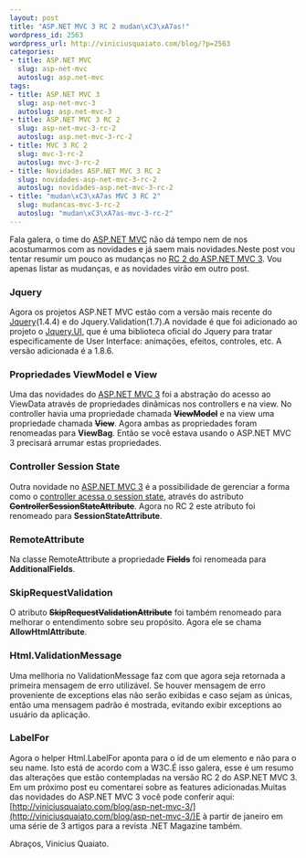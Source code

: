 ```yaml
--- 
layout: post
title: "ASP.NET MVC 3 RC 2 mudan\xC3\xA7as!"
wordpress_id: 2563
wordpress_url: http://viniciusquaiato.com/blog/?p=2563
categories: 
- title: ASP.NET MVC
  slug: asp-net-mvc
  autoslug: asp.net-mvc
tags: 
- title: ASP.NET MVC 3
  slug: asp-net-mvc-3
  autoslug: asp.net-mvc-3
- title: ASP.NET MVC 3 RC 2
  slug: asp-net-mvc-3-rc-2
  autoslug: asp.net-mvc-3-rc-2
- title: MVC 3 RC 2
  slug: mvc-3-rc-2
  autoslug: mvc-3-rc-2
- title: Novidades ASP.NET MVC 3 RC 2
  slug: novidades-asp-net-mvc-3-rc-2
  autoslug: novidades-asp.net-mvc-3-rc-2
- title: "mudan\xC3\xA7as MVC 3 RC 2"
  slug: mudancas-mvc-3-rc-2
  autoslug: "mudan\xC3\xA7as-mvc-3-rc-2"
---
```

Fala galera, o time do [ASP.NET MVC](http://asp.net/mvc/mvc3) não dá tempo nem de nos acostumarmos com as novidades e já saem mais novidades.Neste post vou tentar resumir um pouco as mudanças no [RC 2 do ASP.NET MVC 3](http://viniciusquaiato.com/blog/instalando-asp-net-mvc-3-rc-2/). Vou apenas listar as mudanças, e as novidades virão em outro post.

### Jquery
Agora os projetos ASP.NET MVC estão com a versão mais recente do [Jquery](http://jquery.com)(1.4.4) e do Jquery.Validation(1.7).A novidade é que foi adicionado ao projeto o [Jquery.UI](http://jqueryui.com/), que é uma biblioteca oficial do Jquery para tratar especificamente de User Interface: animações, efeitos, controles, etc. A versão adicionada é a 1.8.6.

### Propriedades ViewModel e View
Uma das novidades do [ASP.NET MVC 3](http://viniciusquaiato.com/blog/asp-net-mvc-3/) foi a abstração do acesso ao ViewData através de propriedades dinâmicas nos controllers e na view. No controller havia uma propriedade chamada **<del datetime="2010-12-23T14:50:25+00:00">ViewModel</del>** e na view uma propriedade chamada **<del datetime="2010-12-23T14:50:25+00:00">View</del>**. Agora ambas as propriedades foram renomeadas para **ViewBag**. Então se você estava usando o ASP.NET MVC 3 precisará arrumar estas propriedades. 

### Controller Session State
Outra novidade no [ASP.NET MVC 3](http://viniciusquaiato.com/blog/asp-net-mvc-3-rc-sessionless-controllers/) é a possibilidade de gerenciar a forma como o [controller acessa o session state](http://viniciusquaiato.com/blog/asp-net-mvc-3-rc-sessionless-controllers/), através do astributo **<del datetime="2010-12-23T14:50:25+00:00">ControllerSessionStateAttribute</del>**. Agora no RC 2 este atributo foi renomeado para **SessionStateAttribute**.

### RemoteAttribute
Na classe RemoteAttribute a propriedade **<del datetime="2010-12-23T14:50:25+00:00">Fields</del>** foi renomeada para **AdditionalFields**.

### SkipRequestValidation
O atributo **<del datetime="2010-12-23T14:50:25+00:00">SkipRequestValidationAttribute</del>** foi também renomeado para melhorar o entendimento sobre seu propósito. Agora ele se chama **AllowHtmlAttribute**.

### Html.ValidationMessage
Uma mellhoria no ValidationMessage faz com que agora seja retornada a primeira mensagem de erro utilizável. Se houver mensagem de erro proveniente de exceptions elas não serão exibidas e caso sejam as únicas, então uma mensagem padrão é mostrada, evitando exibir exceptions ao usuário da aplicação.

### LabelFor
Agora o helper Html.LabelFor aponta para o id de um elemento e não para o seu name. Isto está de acordo com a W3C.É isso galera, esse é um resumo das alterações que estão contempladas na versão RC 2 do ASP.NET MVC 3. Em um próximo post eu comentarei sobre as features adicionadas.Muitas das novidades do ASP.NET MVC 3 você pode conferir aqui: [http://viniciusquaiato.com/blog/asp-net-mvc-3/](http://viniciusquaiato.com/blog/asp-net-mvc-3/)E à partir de janeiro em uma série de 3 artigos para a revista .NET Magazine também.

Abraços,
Vinicius Quaiato.

